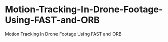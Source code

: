 # Motion-Tracking-ln-Drone-Footage-Using-FAST-and-ORB
Motion Tracking In Drone Footage Using FAST and ORB
